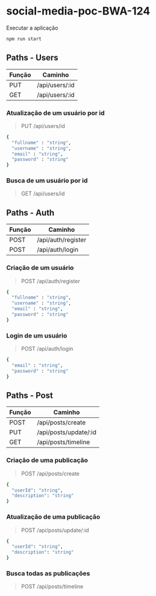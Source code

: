# social-media-poc-BWA-124

Executar a aplicação
```sh
npm run start
```

## Paths - Users

| Função | Caminho |
| ------ | ------ |
| PUT | /api/users/:id |
| GET | /api/users/:id |

### Atualização de um usuário por id
> PUT /api/users/id
```sh
{
  "fullname" : "string",
  "username" : "string",
  "email" : "string",
  "password" : "string"
}
```

### Busca de um usuário por id
> GET /api/users/id

## Paths - Auth

| Função | Caminho |
| ------ | ------ |
| POST | /api/auth/register |
| POST | /api/auth/login |

### Criação de um usuário
> POST /api/auth/register
```sh
{
  "fullname" : "string",
  "username" : "string",
  "email" : "string",
  "password" : "string"
}
```

### Login de um usuário
> POST /api/auth/login
```sh
{
  "email" : "string",
  "password" : "string"
}
```


## Paths - Post

| Função | Caminho |
| ------ | ------ |
| POST | /api/posts/create |
| PUT | /api/posts/update/:id |
| GET | /api/posts/timeline |

### Criação de uma publicação
> POST /api/posts/create
```sh
{
  "userId": "string",
  "description": "string"
}
```

### Atualização de uma publicação
> POST /api/posts/update/:id
```sh
{
  "userId": "string",
  "description": "string"
}
```

### Busca todas as publicações
> POST /api/posts/timeline









